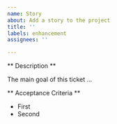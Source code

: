 ```yaml
---
name: Story
about: Add a story to the project
title: ''
labels: enhancement
assignees: ''

---
```


** Description **

The main goal of this ticket ...

** Acceptance Criteria **

* First
* Second
